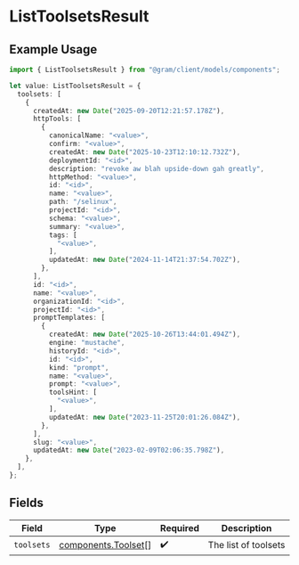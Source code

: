 # ListToolsetsResult

## Example Usage

```typescript
import { ListToolsetsResult } from "@gram/client/models/components";

let value: ListToolsetsResult = {
  toolsets: [
    {
      createdAt: new Date("2025-09-20T12:21:57.178Z"),
      httpTools: [
        {
          canonicalName: "<value>",
          confirm: "<value>",
          createdAt: new Date("2025-10-23T12:10:12.732Z"),
          deploymentId: "<id>",
          description: "revoke aw blah upside-down gah greatly",
          httpMethod: "<value>",
          id: "<id>",
          name: "<value>",
          path: "/selinux",
          projectId: "<id>",
          schema: "<value>",
          summary: "<value>",
          tags: [
            "<value>",
          ],
          updatedAt: new Date("2024-11-14T21:37:54.702Z"),
        },
      ],
      id: "<id>",
      name: "<value>",
      organizationId: "<id>",
      projectId: "<id>",
      promptTemplates: [
        {
          createdAt: new Date("2025-10-26T13:44:01.494Z"),
          engine: "mustache",
          historyId: "<id>",
          id: "<id>",
          kind: "prompt",
          name: "<value>",
          prompt: "<value>",
          toolsHint: [
            "<value>",
          ],
          updatedAt: new Date("2023-11-25T20:01:26.084Z"),
        },
      ],
      slug: "<value>",
      updatedAt: new Date("2023-02-09T02:06:35.798Z"),
    },
  ],
};
```

## Fields

| Field                                                      | Type                                                       | Required                                                   | Description                                                |
| ---------------------------------------------------------- | ---------------------------------------------------------- | ---------------------------------------------------------- | ---------------------------------------------------------- |
| `toolsets`                                                 | [components.Toolset](../../models/components/toolset.md)[] | :heavy_check_mark:                                         | The list of toolsets                                       |